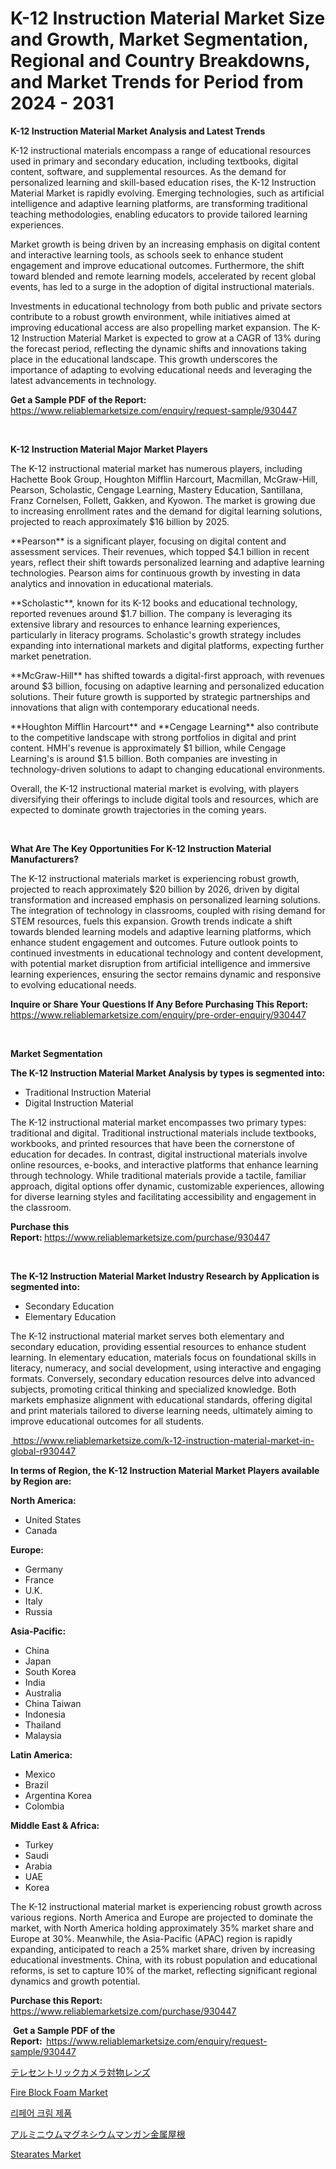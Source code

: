 <p><h1>K-12 Instruction Material Market Size and Growth, Market Segmentation, Regional and Country Breakdowns, and Market Trends for Period from 2024 -  2031</h1></p><p><strong>K-12 Instruction Material Market Analysis and Latest Trends</strong></p>
<p><p>K-12 instructional materials encompass a range of educational resources used in primary and secondary education, including textbooks, digital content, software, and supplemental resources. As the demand for personalized learning and skill-based education rises, the K-12 Instruction Material Market is rapidly evolving. Emerging technologies, such as artificial intelligence and adaptive learning platforms, are transforming traditional teaching methodologies, enabling educators to provide tailored learning experiences.</p><p>Market growth is being driven by an increasing emphasis on digital content and interactive learning tools, as schools seek to enhance student engagement and improve educational outcomes. Furthermore, the shift toward blended and remote learning models, accelerated by recent global events, has led to a surge in the adoption of digital instructional materials. </p><p>Investments in educational technology from both public and private sectors contribute to a robust growth environment, while initiatives aimed at improving educational access are also propelling market expansion. The K-12 Instruction Material Market is expected to grow at a CAGR of 13% during the forecast period, reflecting the dynamic shifts and innovations taking place in the educational landscape. This growth underscores the importance of adapting to evolving educational needs and leveraging the latest advancements in technology.</p></p>
<p><strong>Get a Sample PDF of the Report:&nbsp;</strong> <a href="https://www.reliablemarketsize.com/enquiry/request-sample/930447">https://www.reliablemarketsize.com/enquiry/request-sample/930447</a></p>
<p>&nbsp;</p>
<p><strong>K-12 Instruction Material Major Market Players</strong></p>
<p><p>The K-12 instructional material market has numerous players, including Hachette Book Group, Houghton Mifflin Harcourt, Macmillan, McGraw-Hill, Pearson, Scholastic, Cengage Learning, Mastery Education, Santillana, Franz Cornelsen, Follett, Gakken, and Kyowon. The market is growing due to increasing enrollment rates and the demand for digital learning solutions, projected to reach approximately $16 billion by 2025.</p><p>**Pearson** is a significant player, focusing on digital content and assessment services. Their revenues, which topped $4.1 billion in recent years, reflect their shift towards personalized learning and adaptive learning technologies. Pearson aims for continuous growth by investing in data analytics and innovation in educational materials.</p><p>**Scholastic**, known for its K-12 books and educational technology, reported revenues around $1.7 billion. The company is leveraging its extensive library and resources to enhance learning experiences, particularly in literacy programs. Scholastic's growth strategy includes expanding into international markets and digital platforms, expecting further market penetration.</p><p>**McGraw-Hill** has shifted towards a digital-first approach, with revenues around $3 billion, focusing on adaptive learning and personalized education solutions. Their future growth is supported by strategic partnerships and innovations that align with contemporary educational needs.</p><p>**Houghton Mifflin Harcourt** and **Cengage Learning** also contribute to the competitive landscape with strong portfolios in digital and print content. HMH's revenue is approximately $1 billion, while Cengage Learning's is around $1.5 billion. Both companies are investing in technology-driven solutions to adapt to changing educational environments.</p><p>Overall, the K-12 instructional material market is evolving, with players diversifying their offerings to include digital tools and resources, which are expected to dominate growth trajectories in the coming years.</p></p>
<p>&nbsp;</p>
<p><strong>What Are The Key Opportunities For K-12 Instruction Material Manufacturers?</strong></p>
<p><p>The K-12 instructional materials market is experiencing robust growth, projected to reach approximately $20 billion by 2026, driven by digital transformation and increased emphasis on personalized learning solutions. The integration of technology in classrooms, coupled with rising demand for STEM resources, fuels this expansion. Growth trends indicate a shift towards blended learning models and adaptive learning platforms, which enhance student engagement and outcomes. Future outlook points to continued investments in educational technology and content development, with potential market disruption from artificial intelligence and immersive learning experiences, ensuring the sector remains dynamic and responsive to evolving educational needs.</p></p>
<p><strong>Inquire or Share Your Questions If Any Before Purchasing This Report:</strong> <a href="https://www.reliablemarketsize.com/enquiry/pre-order-enquiry/930447">https://www.reliablemarketsize.com/enquiry/pre-order-enquiry/930447</a></p>
<p>&nbsp;</p>
<p><strong>Market Segmentation</strong></p>
<p><strong>The K-12 Instruction Material Market Analysis by types is segmented into:</strong></p>
<p><ul><li>Traditional Instruction Material</li><li>Digital Instruction Material</li></ul></p>
<p><p>The K-12 instructional material market encompasses two primary types: traditional and digital. Traditional instructional materials include textbooks, workbooks, and printed resources that have been the cornerstone of education for decades. In contrast, digital instructional materials involve online resources, e-books, and interactive platforms that enhance learning through technology. While traditional materials provide a tactile, familiar approach, digital options offer dynamic, customizable experiences, allowing for diverse learning styles and facilitating accessibility and engagement in the classroom.</p></p>
<p><strong>Purchase this Report:&nbsp;</strong><a href="https://www.reliablemarketsize.com/purchase/930447">https://www.reliablemarketsize.com/purchase/930447</a></p>
<p>&nbsp;</p>
<p><strong>The K-12 Instruction Material Market Industry Research by Application is segmented into:</strong></p>
<p><ul><li>Secondary Education</li><li>Elementary Education</li></ul></p>
<p><p>The K-12 instructional material market serves both elementary and secondary education, providing essential resources to enhance student learning. In elementary education, materials focus on foundational skills in literacy, numeracy, and social development, using interactive and engaging formats. Conversely, secondary education resources delve into advanced subjects, promoting critical thinking and specialized knowledge. Both markets emphasize alignment with educational standards, offering digital and print materials tailored to diverse learning needs, ultimately aiming to improve educational outcomes for all students.</p></p>
<p><a href="https://www.reliablemarketsize.com/k-12-instruction-material-market-in-global-r930447">&nbsp;https://www.reliablemarketsize.com/k-12-instruction-material-market-in-global-r930447</a></p>
<p><strong>In terms of Region, the K-12 Instruction Material Market Players available by Region are:</strong></p>
<p>
    <p> <strong> North America: </strong>
        <ul>
            <li>United States</li>
            <li>Canada</li>
        </ul>
        </p> 
    <p> <strong> Europe: </strong>
        <ul>
            <li>Germany</li>
            <li>France</li>
            <li>U.K.</li>
            <li>Italy</li>
            <li>Russia</li>
        </ul>
        </p> 
    <p> <strong> Asia-Pacific: </strong>
        <ul>
            <li>China</li>
            <li>Japan</li>
            <li>South Korea</li>
            <li>India</li>
            <li>Australia</li>
            <li>China Taiwan</li>
            <li>Indonesia</li>
            <li>Thailand</li>
            <li>Malaysia</li>
        </ul>
        </p> 
    <p> <strong> Latin America: </strong>
        <ul>
            <li>Mexico</li>
            <li>Brazil</li>
            <li>Argentina Korea</li>
            <li>Colombia</li>
        </ul>
        </p> 
    <p> <strong> Middle East & Africa: </strong>
        <ul>
            <li>Turkey</li>
            <li>Saudi</li>
            <li>Arabia</li>
            <li>UAE</li>
            <li>Korea</li>
        </ul>
    </p>
    </p>
<p><p>The K-12 instructional material market is experiencing robust growth across various regions. North America and Europe are projected to dominate the market, with North America holding approximately 35% market share and Europe at 30%. Meanwhile, the Asia-Pacific (APAC) region is rapidly expanding, anticipated to reach a 25% market share, driven by increasing educational investments. China, with its robust population and educational reforms, is set to capture 10% of the market, reflecting significant regional dynamics and growth potential.</p></p>
<p><strong>Purchase this Report: </strong><a href="https://www.reliablemarketsize.com/purchase/930447">https://www.reliablemarketsize.com/purchase/930447</a></p>
<p>&nbsp;<strong>Get a Sample PDF of the Report:&nbsp;&nbsp;</strong><a href="https://www.reliablemarketsize.com/enquiry/request-sample/930447">https://www.reliablemarketsize.com/enquiry/request-sample/930447</a></p>
<p><strong></strong></p>
<p><p><a href="https://medium.com/@billyarton5656871/telecentric-camera-objective-market-%E3%81%AF-%E3%82%B3%E3%82%B9%E3%83%88%E7%AE%A1%E7%90%86%E3%81%A8%E5%8A%B9%E7%8E%87%E5%90%91%E4%B8%8A%E3%82%92%E5%84%AA%E5%85%88%E3%81%97%E3%81%BE%E3%81%99-%E3%81%95%E3%82%89%E3%81%AB-%E5%A0%B1%E5%91%8A%E6%9B%B8%E3%81%AF%E5%B8%82%E5%A0%B4%E3%81%AE%E9%9C%80%E8%A6%81%E9%9D%A2%E3%81%A8%E4%BE%9B%E7%B5%A6%E9%9D%A2%E3%81%AE%E4%B8%A1%E6%96%B9%E3%82%92%E3%82%AB%E3%83%90%E3%83%BC%E3%81%97%E3%81%A6%E3%81%84%E3%81%BE%E3%81%99-2bbc9ef9d050?postPublishedType=initial">テレセントリックカメラ対物レンズ</a></p><p><a href="https://issuu.com/reportprime-2/docs/fire-block-foam-market-size-2030.pp_f90211d3551fd7">Fire Block Foam Market</a></p><p><a href="https://medium.com/@puputzim_20688/repair-cream-products-market-%EC%9D%98-%EA%B8%80%EB%A1%9C%EB%B2%8C-%EC%8B%9C%EC%9E%A5-%EA%B0%9C%EC%9A%94%EB%8A%94-%EC%A0%84-%EC%84%B8%EA%B3%84-%EB%B0%8F-%EC%A3%BC%EC%9A%94-%EC%8B%9C%EC%9E%A5%EC%9D%98-%EC%82%B0%EC%97%85%EC%97%90-%EC%98%81%ED%96%A5%EC%9D%84-%EB%AF%B8%EC%B9%98%EB%8A%94-%EC%A3%BC%EC%9A%94-%ED%8A%B8%EB%A0%8C%EB%93%9C%EC%97%90-%EB%8C%80%ED%95%9C-%EB%8F%85%ED%8A%B9%ED%95%9C-%EA%B4%80%EC%A0%90%EC%9D%84-%EC%A0%9C%EA%B3%B5%ED%95%A9%EB%8B%88%EB%8B%A4-9b75e430d50f">리페어 크림 제품</a></p><p><a href="https://medium.com/@billyarton5656871/aluminum-magnesium-manganese-metal-roof-dcc5e90f671f?postPublishedType=initial">アルミニウムマグネシウムマンガン金属屋根</a></p><p><a href="https://issuu.com/reportprime-2/docs/stearates-market-size-2030.pptx_e5ba50e62f23c7">Stearates Market</a></p></p>